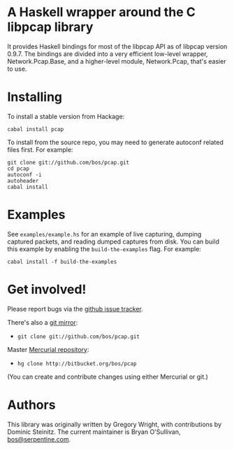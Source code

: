 # A Haskell wrapper around the C libpcap library

It provides Haskell bindings for most of the libpcap API as of libpcap
version 0.9.7.  The bindings are divided into a very efficient
low-level wrapper, Network.Pcap.Base, and a higher-level module,
Network.Pcap, that's easier to use.


# Installing

To install a stable version from Hackage:

    cabal install pcap

To install from the source repo, you may need to generate autoconf
related files first. For example:

    git clone git://github.com/bos/pcap.git
    cd pcap
    autoconf -i
    autoheader
    cabal install


# Examples

See `examples/example.hs` for an example of live capturing, dumping
captured packets, and reading dumped captures from disk. You can build
this example by enabling the `build-the-examples` flag. For example:

    cabal install -f build-the-examples


# Get involved!

Please report bugs via the
[github issue tracker](https://github.org/bos/pcap).

There's also a [git mirror](http://github.com/bos/pcap):

* `git clone git://github.com/bos/pcap.git`

Master [Mercurial repository](http://bitbucket.org/bos/pcap):

* `hg clone http://bitbucket.org/bos/pcap`

(You can create and contribute changes using either Mercurial or git.)


# Authors

This library was originally written by Gregory Wright, with contributions
by Dominic Steinitz.  The current maintainer is Bryan O'Sullivan,
<bos@serpentine.com>.

